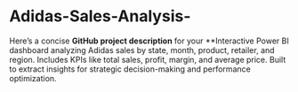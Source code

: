 # Adidas-Sales-Analysis-
Here’s a concise **GitHub project description** for your **Interactive Power BI dashboard analyzing Adidas sales by state, month, product, retailer, and region. Includes KPIs like total sales, profit, margin, and average price. Built to extract insights for strategic decision-making and performance optimization.
